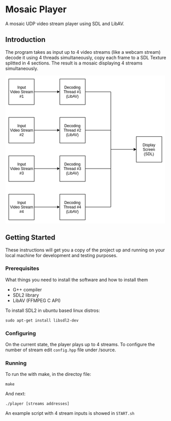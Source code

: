 # Mosaic Player
A mosaic UDP video stream player using SDL and LibAV.

## Introduction

The program takes as input up to 4 video streams (like a webcam stream) decode it using 4 threads simultaneously, copy each frame to a SDL Texture splitted in 4 sections. The result is a mosaic displaying 4 streams simultaneously.

![diagram](./diagram.png)

## Getting Started

These instructions will get you a copy of the project up and running on your local machine for development and testing purposes.

### Prerequisites

What things you need to install the software and how to install them

- G++ compiler
- SDL2 library
- LibAV (FFMPEG C API)

To install SDL2 in ubuntu based linux distros:
```
sudo apt-get install libsdl2-dev
```

### Configuring

On the current state, the player plays up to 4 streams. To configure the number of stream edit `config.hpp` file under /source.

### Running

To run the with make, in the directoy file:

```
make
```

And next:

```
./player [streams addresses]
```

An example script with 4 stream inputs is showed in `START.sh`
